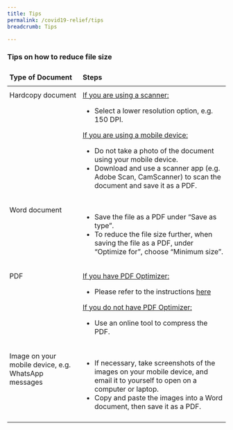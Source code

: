```yaml
---
title: Tips
permalink: /covid19-relief/tips
breadcrumb: Tips

---
```



### Tips on how to reduce file size ###

<style type="text/css">
.tg  {border-collapse:collapse;border-spacing:0;}
.tg td{border-color:black;border-style:solid;border-width:0px;
  overflow:hidden;padding:10px 5px;word-break:normal;}
.tg th{border-color:black;border-style:solid;border-width:0px;
  font-weight:normal;overflow:hidden;padding:10px 5px;word-break:normal;}
.tg .tg-73oq{border-color:#000000;text-align:left;vertical-align:top}
 .tg li{font-size:16px;}
@media screen and (max-width: 767px) {.tg {width: auto !important;}.tg col {width: auto !important;}.tg-wrap {overflow-x: auto;-webkit-overflow-scrolling: touch;}}</style>
<div class="tg-wrap"><table class="tg">
<thead>
  <tr>
    <th class="tg-73oq"><b>Type of Document</b></th>
    <th class="tg-73oq"><b>Steps</b></th>
  </tr>
</thead>
<tbody>
  <tr>
    <td class="tg-73oq">Hardcopy document</td>
    <td class="tg-73oq"><u>If you are using a scanner:</u>
      <ul><li>Select a lower resolution option, e.g. 150 DPI.</li></ul>

<u>If you are using a mobile device:</u>
<ul><li>Do not take a photo of the document using your mobile device.</li>
<li>Download and use a scanner app (e.g. Adobe Scan, CamScanner) to scan the document and save it as a PDF.</li></ul>
</td>
  </tr>
  <tr>
    <td class="tg-73oq">Word document</td>
    <td class="tg-73oq"><ul><li>Save the file as a PDF under “Save as type”.</li>
<li>To reduce the file size further, when saving the file as a PDF, under “Optimize for”, choose “Minimum size”.</li></ul>
</td>
  </tr>
  
   <tr>
    <td class="tg-73oq">PDF</td>
    <td class="tg-73oq"><u>If you have PDF Optimizer:</u>
      <ul><li>Please refer to the instructions <a href="https://helpx.adobe.com/acrobat/using/optimizing-pdfs-acrobat-pro.html" target="_blank">here</a></li></ul>

<u>If you do not have PDF Optimizer:</u>
<ul><li>Use an online tool to compress the PDF.</li></ul></td>
  </tr>
   <tr>
    <td class="tg-73oq">Image on your mobile device, e.g. WhatsApp messages</td>
    <td class="tg-73oq"><ul><li>If necessary, take screenshots of the images on your mobile device, and email it to yourself to open on a computer or laptop.</li>
<li>Copy and paste the images into a Word document, then save it as a PDF.</li></ul></td>
  </tr>
</tbody>
</table></div>
